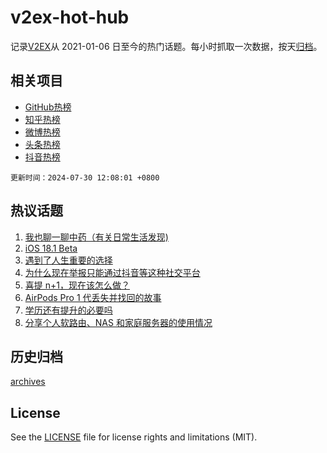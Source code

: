 # v2ex-hot-hub

 记录[V2EX](https://www.v2ex.com/)从 2021-01-06 日至今的热门话题。每小时抓取一次数据，按天[归档](archives)。
 
 ## 相关项目

- [GitHub热榜](https://github.com/it985/github-hot-hub)
- [知乎热榜](https://github.com/it985/zhihu-hot-hub)
- [微博热榜](https://github.com/it985/weibo-hot-hub)
- [头条热榜](https://github.com/it985/toutiao-hot-hub)
- [抖音热榜](https://github.com/it985/douyin-hot-hub)


 `更新时间：2024-07-30 12:08:01 +0800`

## 热议话题

1. [我也聊一聊中药（有关日常生活发现)](https://www.v2ex.com/t/1060995)
1. [iOS 18.1 Beta](https://www.v2ex.com/t/1061034)
1. [遇到了人生重要的选择](https://www.v2ex.com/t/1060913)
1. [为什么现在举报只能通过抖音等这种社交平台](https://www.v2ex.com/t/1061028)
1. [喜提 n+1，现在该怎么做？](https://www.v2ex.com/t/1060989)
1. [AirPods Pro 1 代丢失并找回的故事](https://www.v2ex.com/t/1060922)
1. [学历还有提升的必要吗](https://www.v2ex.com/t/1061045)
1. [分享个人软路由、NAS 和家庭服务器的使用情况](https://www.v2ex.com/t/1061012)

## 历史归档

[archives](archives)

## License

See the [LICENSE](LICENSE) file for license rights and limitations (MIT).
